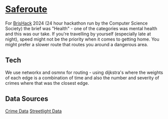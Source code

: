 # [Saferoute](https://saferoute.murraygrov.es)
For [BrisHack](https://brishack.io) 2024 (24 hour hackathon run by the Computer Science Society) the brief was "Health" - one of the categories was mental health and this was our take. If you're travelling by yourself (especially late at night), speed might not be the priority when it comes to getting home.
You might prefer a slower route that routes you around a dangerous area.

## Tech
We use networkx and osmnx for routing - using dijkstra's where the weights of each edge is a combination of time and also the number and severity of crimes where that was the closest edge.

## Data Sources
[Crime Data](https://opendata.bristol.gov.uk/datasets/bcc::street-crime-incidents/about)
[Streetlight Data](https://opendata.bristol.gov.uk/datasets/bcc::streetlights/about)
